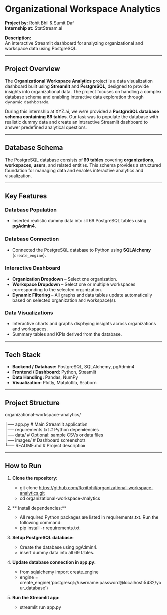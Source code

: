 # Organizational Workspace Analytics

**Project by:** Rohit Bhil & Sumit Daf  
**Internship at:** StatStream.ai

**Description:**  
An interactive Streamlit dashboard for analyzing organizational and workspace data using PostgreSQL.

---

## Project Overview

The **Organizational Workspace Analytics** project is a data visualization dashboard built using **Streamlit** and **PostgreSQL**, designed to provide insights into organizational data. The project focuses on handling a complex database schema and enabling interactive data exploration through dynamic dashboards.  

During this internship at XYZ.ai, we were provided a **PostgreSQL database schema containing 69 tables**. Our task was to populate the database with realistic dummy data and create an interactive Streamlit dashboard to answer predefined analytical questions.

---

## Database Schema

The PostgreSQL database consists of **69 tables** covering **organizations, workspaces, users**, and related entities. This schema provides a structured foundation for managing data and enables interactive analytics and visualization.

---

## Key Features

### Database Population
- Inserted realistic dummy data into all 69 PostgreSQL tables using **pgAdmin4**.

### Database Connection
- Connected the PostgreSQL database to Python using **SQLAlchemy** (`create_engine`).

### Interactive Dashboard
- **Organization Dropdown** – Select one organization.  
- **Workspace Dropdown** – Select one or multiple workspaces corresponding to the selected organization.  
- **Dynamic Filtering** – All graphs and data tables update automatically based on selected organization and workspace(s).

### Data Visualizations
- Interactive charts and graphs displaying insights across organizations and workspaces.  
- Summary tables and KPIs derived from the database.

---

## Tech Stack

- **Backend / Database:** PostgreSQL, SQLAlchemy, pgAdmin4  
- **Frontend / Dashboard:** Python, Streamlit  
- **Data Handling:** Pandas, NumPy  
- **Visualization:** Plotly, Matplotlib, Seaborn  

---

## Project Structure

organizational-workspace-analytics/

│── app.py # Main Streamlit application   
│── requirements.txt # Python dependencies  
│── data/ # Optional: sample CSVs or data files  
│── images/ # Dashboard screenshots  
└── README.md # Project description 


---

## How to Run

1. **Clone the repository:**
   - git clone https://github.com/Rohitbhil/organizational-workspace-analytics.git
   - cd organizational-workspace-analytics


2. ** Install dependencies:**
   - All required Python packages are listed in requirements.txt. Run the following command:
   - pip install -r requirements.txt


3. **Setup PostgreSQL database:**
   - Create the database using pgAdmin4.
   - insert dummy data into all 69 tables.

4. **Update database connection in app.py:**
   - from sqlalchemy import create_engine
   - engine = create_engine('postgresql://username:password@localhost:5432/your_database')


6. **Run the Streamlit app:**
   - streamlit run app.py


